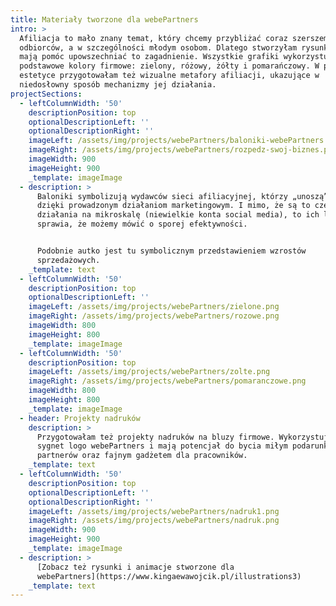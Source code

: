 ```yaml
---
title: Materiały tworzone dla webePartners
intro: >
  Afiliacja to mało znany temat, który chcemy przybliżać coraz szerszemu gronu
  odbiorców, a w szczególności młodym osobom. Dlatego stworzyłam rysunki, które
  mają pomóc upowszechniać to zagadnienie. Wszystkie grafiki wykorzystują cztery
  podstawowe kolory firmowe: zielony, różowy, żółty i pomarańczowy. W podobnej
  estetyce przygotowałam też wizualne metafory afiliacji, ukazujące w
  niedosłowny sposób mechanizmy jej działania.
projectSections:
  - leftColumnWidth: '50'
    descriptionPosition: top
    optionalDescriptionLeft: ''
    optionalDescriptionRight: ''
    imageLeft: /assets/img/projects/webePartners/baloniki-webePartners.png
    imageRight: /assets/img/projects/webePartners/rozpedz-swoj-biznes.png
    imageWidth: 900
    imageHeight: 900
    _template: imageImage
  - description: >
      Baloniki symbolizują wydawców sieci afiliacyjnej, którzy „unoszą” biznesy
      dzięki prowadzonym działaniom marketingowym. I mimo, że są to często
      działania na mikroskalę (niewielkie konta social media), to ich liczba
      sprawia, że możemy mówić o sporej efektywności.


      Podobnie autko jest tu symbolicznym przedstawieniem wzrostów
      sprzedażowych.
    _template: text
  - leftColumnWidth: '50'
    descriptionPosition: top
    optionalDescriptionLeft: ''
    imageLeft: /assets/img/projects/webePartners/zielone.png
    imageRight: /assets/img/projects/webePartners/rozowe.png
    imageWidth: 800
    imageHeight: 800
    _template: imageImage
  - leftColumnWidth: '50'
    descriptionPosition: top
    imageLeft: /assets/img/projects/webePartners/zolte.png
    imageRight: /assets/img/projects/webePartners/pomaranczowe.png
    imageWidth: 800
    imageHeight: 800
    _template: imageImage
  - header: Projekty nadruków
    description: >
      Przygotowałam też projekty nadruków na bluzy firmowe. Wykorzystują one
      sygnet logo webePartners i mają potencjał do bycia miłym podarunkiem dla
      partnerów oraz fajnym gadżetem dla pracowników.
    _template: text
  - leftColumnWidth: '50'
    descriptionPosition: top
    optionalDescriptionLeft: ''
    optionalDescriptionRight: ''
    imageLeft: /assets/img/projects/webePartners/nadruk1.png
    imageRight: /assets/img/projects/webePartners/nadruk.png
    imageWidth: 900
    imageHeight: 900
    _template: imageImage
  - description: >
      [Zobacz też rysunki i animacje stworzone dla
      webePartners](https://www.kingaewawojcik.pl/illustrations3) 
    _template: text
---
```


